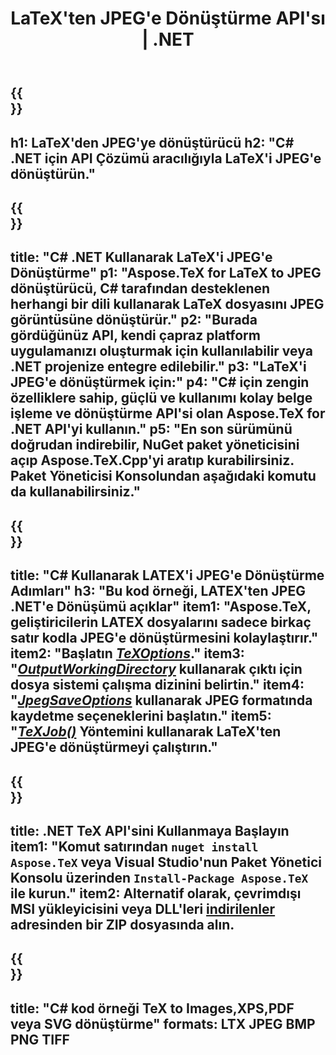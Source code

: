 ﻿---
translation: true
template: /_templates/_conversion-child-net.md
title: LaTeX'ten JPEG'e Dönüştürme API'sı | .NET
description: LaTeX'ten JPEG'e dönüştürme işlevi. Bu şirket içi .NET kitaplığını projenize entegre edin veya LaTeX'i JPEG'e dönüştürmek için platformlar arası uygulamaları kullanın.
keywords: 'jpeg api net lateks, latex2jpeg c # entegre'
url: /net/conversion/latex-to-jpeg/
family: tex
platformtag: net
feature: conversion
informat: LATEX
outformat: JPEG
otherformats: BMP PNG TIFF PDF SVG XPS
---


{{<section banner>}}
---
h1: LaTeX'den JPEG'ye dönüştürücü
h2: "C# .NET için API Çözümü aracılığıyla LaTeX'i JPEG'e dönüştürün."
---

{{<section overview>}}
---
title: "C# .NET Kullanarak LaTeX'i JPEG'e Dönüştürme"
p1: "Aspose.TeX for LaTeX to JPEG dönüştürücü, C# tarafından desteklenen herhangi bir dili kullanarak LaTeX dosyasını JPEG görüntüsüne dönüştürür."
p2: "Burada gördüğünüz API, kendi çapraz platform uygulamanızı oluşturmak için kullanılabilir veya .NET projenize entegre edilebilir."
p3: "LaTeX'i JPEG'e dönüştürmek için:"
p4: "C# için zengin özelliklere sahip, güçlü ve kullanımı kolay belge işleme ve dönüştürme API'si olan Aspose.TeX for .NET API'yi kullanın."
p5: "En son sürümünü doğrudan indirebilir, NuGet paket yöneticisini açıp Aspose.TeX.Cpp'yi aratıp kurabilirsiniz. Paket Yöneticisi Konsolundan aşağıdaki komutu da kullanabilirsiniz."
---

{{<section feature1>}}
---
title: "C# Kullanarak LATEX'i JPEG'e Dönüştürme Adımları"
h3: "Bu kod örneği, LATEX'ten JPEG .NET'e Dönüşümü açıklar"
item1: "Aspose.TeX, geliştiricilerin LATEX dosyalarını sadece birkaç satır kodla JPEG'e dönüştürmesini kolaylaştırır."
item2: "Başlatın [*TeXOptions*](https://reference.aspose.com/tex/net/aspose.tex/texoptions/)."
item3: "[*OutputWorkingDirectory*](https://reference.aspose.com/tex/net/aspose.tex/texoptions/outputworkingdirectory/) kullanarak çıktı için dosya sistemi çalışma dizinini belirtin."
item4: "[*JpegSaveOptions*](https://reference.aspose.com/tex/net/aspose.tex.presentation.image/jpegsaveoptions/) kullanarak JPEG formatında kaydetme seçeneklerini başlatın."
item5: "[*TeXJob()*](https://reference.aspose.com/tex/net/aspose.tex/texjob/) Yöntemini kullanarak LaTeX'ten JPEG'e dönüştürmeyi çalıştırın."
---

{{<section feature2>}}
---
title: .NET TeX API'sini Kullanmaya Başlayın
item1: "Komut satırından ```nuget install Aspose.TeX``` veya Visual Studio'nun Paket Yönetici Konsolu üzerinden ```Install-Package Aspose.TeX``` ile kurun."
item2: Alternatif olarak, çevrimdışı MSI yükleyicisini veya DLL'leri [indirilenler](https://releases.aspose.com/tex/net) adresinden bir ZIP dosyasında alın.
---

{{<section widget>}}
---
title: "C# kod örneği TeX to Images,XPS,PDF veya SVG dönüştürme"
formats: LTX JPEG BMP PNG TIFF
---
